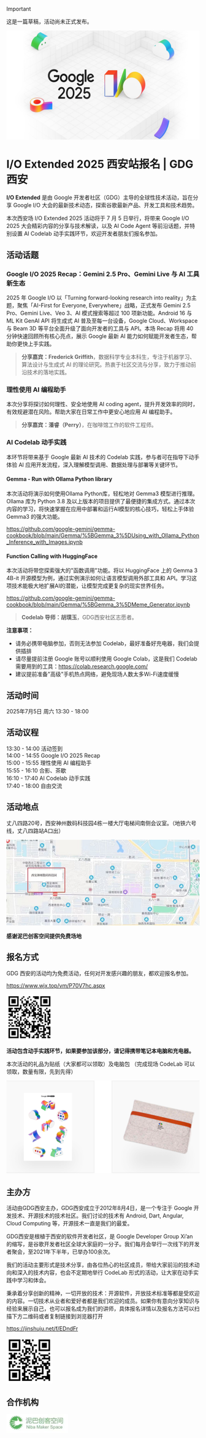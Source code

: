 > [!IMPORTANT]  
> 这是一篇草稿，活动尚未正式发布。

![I/O Extended 2025 西安站 Banner](../assets/promos/2025_IO_Extended_Banner.png)

# I/O Extended 2025 西安站报名 | GDG 西安

**I/O Extended** 是由 Google 开发者社区（GDG）主导的全球性技术活动，旨在分享 Google I/O 大会的最新技术动态，探索谷歌最新产品、开发工具和技术趋势。

本次西安场 I/O Extended 2025 活动将于 7 月 5 日举行，将带来 Google I/O 2025 大会精彩内容的分享与技术解读，以及 AI Code Agent 等前沿话题，并特别设置 AI Codelab 动手实践环节，欢迎开发者朋友们报名参加。

## 活动话题

### Google I/O 2025 Recap：Gemini 2.5 Pro、Gemini Live 与 AI 工具新生态

2025 年 Google I/O 以「Turning forward-looking research into reality」为主题，聚焦「AI-First for Everyone, Everywhere」战略，正式发布 Gemini 2.5 Pro、Gemini Live、Veo 3、AI 模式搜索等超过 100 项新功能。Android 16 与 ML Kit GenAI API 将生成式 AI 普及至每一台设备，Google Cloud、Workspace 与 Beam 3D 等平台全面升级了面向开发者的工具与 API。本场 Recap 将用 40 分钟快速回顾所有核心亮点，展示 Google 最新 AI 能力如何赋能开发者生态，帮助你更快上手实践。

> **分享嘉宾：Frederick Griffith**，数据科学专业本科生，专注于机器学习、算法设计与生成式 AI 的理论研究。热衷于社区交流与分享，致力于推动前沿技术的落地实践。

### 理性使用 AI 编程助手

本次分享将探讨如何理性、安全地使用 AI coding agent，提升开发效率的同时，有效规避潜在风险。帮助大家在日常工作中更安心地应用 AI 编程助手。

> **分享嘉宾：潘睿（Perry）**，在咖啡馆工作的软件工程师。

### AI Codelab 动手实践

本环节将带来基于 Google 最新 AI 技术的 Codelab 实践，参与者可在指导下动手体验 AI 应用开发流程，深入理解模型调用、数据处理与部署等关键环节。

#### Gemma - Run with Ollama Python library

本次活动将演示如何使用Ollama Python库，轻松地对 Gemma3 模型进行推理。Ollama 库为 Python 3.8 及以上版本的项目提供了最便捷的集成方式。通过本次内容的学习，将快速掌握在应用中部署和运行AI模型的核心技巧，轻松上手体验 Gemma3 的强大功能。

https://github.com/google-gemini/gemma-cookbook/blob/main/Gemma/%5BGemma_3%5DUsing_with_Ollama_Python_Inference_with_Images.ipynb

#### Function Calling with HuggingFace

本次活动将带您探索强大的"函数调用"功能。将以 HuggingFace 上的 Gemma 3 4B-it 开源模型为例，通过实例演示如何让语言模型调用外部工具和 API。学习这项技术能极大地扩展AI的潜能，让模型完成更复杂的现实世界任务。

https://github.com/google-gemini/gemma-cookbook/blob/main/Gemma/%5BGemma_3%5DMeme_Generator.ipynb

> **Codelab 导师：胡璞玉**，GDG西安社区志愿者。

**注意事项：**

- 请务必携带电脑参加，否则无法参加 Codelab，最好准备好充电器，我们会提供插排
- 请尽量提前注册 Google 账号以顺利使用 Google Colab，这是我们 Codelab 需要用到的工具：<https://colab.research.google.com/>
- 建议提前准备"高级"手机热点网络，避免现场人数太多Wi-Fi速度缓慢

## 活动时间

2025年7月5日 周六 13:30 - 18:00

## 活动议程

13:30 - 14:00  活动签到  
14:00 - 14:55  Google I/O 2025 Recap  
15:00 - 15:55  理性使用 AI 编程助手  
15:55 - 16:10  合影、茶歇  
16:10 - 17:40  AI Codelab 动手实践  
17:40 - 18:00  自由交流

## 活动地点

丈八四路20号，西安神州数码科技园4栋一楼大厅电梯间南侧会议室。（地铁六号线，丈八四路站A口出）

![](../assets/venues/丈八四路_地图.png)

**感谢泥巴创客空间提供免费场地**

## 报名方式

GDG 西安的活动均为免费活动，任何对开发感兴趣的朋友，都欢迎报名参加。

<https://www.wjx.top/vm/P70V7hc.aspx>

![](../assets/qrcodes/通用_报名.png)

**活动包含动手实践环节，如果要参加该部分，请记得携带笔记本电脑和充电器。**

本次活动的礼品为贴纸（大家都可以领取）及电脑包 （完成现场 CodeLab 可以领取，数量有限，先到先得）

![](../assets/promos/2025_IO_Extended_礼品.png)

## 主办方

活动由GDG西安主办，GDG西安成立于2012年8月4日，是一个专注于 Google 开发技术、开源技术的技术社区。我们讨论的技术有 Android, Dart, Angular, Cloud Computing 等，开源技术一直是我们的最爱。

GDG西安是根植于西安的软件开发者社区，是 Google Developer Group Xi’an 的缩写，是谷歌开发者社区全球大家庭的一分子。我们每月会举行一次线下的开发者聚会，至2021年下半年，已举办100余次。

我们的活动主要形式是技术分享，由各位热心的社区成员，带给大家前沿的技术动向和深入的技术内容，也会不定期地举行 CodeLab 形式的活动，让大家在动手实践中学习和体会。

秉承着分享创新的精神，一切开放的技术：开源软件，开放技术标准等都是受欢迎的内容。一切技术从业者和爱好者都是我们欢迎的成员。如果你有意向分享知识与经验来展示自己，也可以报名成为我们的讲师，具体报名详情以及报名方法可以扫描下方二维码或者复制链接到浏览器打开

<https://jinshuju.net/f/EDndFr>

![](../assets/qrcodes/通用_讲师申请.png)

## 合作机构

![](../assets/brands/泥巴创客空间.png)
